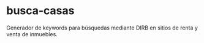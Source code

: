 # busca-casas
Generador de keywords para búsquedas mediante DIRB en sitios de renta y venta de inmuebles.
